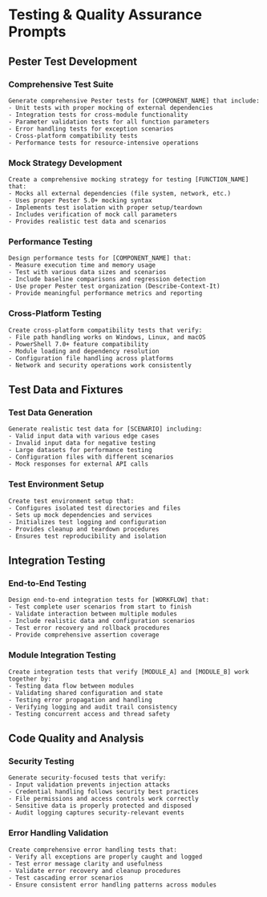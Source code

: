 # Testing & Quality Assurance Prompts

## Pester Test Development

### Comprehensive Test Suite

```text
Generate comprehensive Pester tests for [COMPONENT_NAME] that include:
- Unit tests with proper mocking of external dependencies
- Integration tests for cross-module functionality
- Parameter validation tests for all function parameters
- Error handling tests for exception scenarios
- Cross-platform compatibility tests
- Performance tests for resource-intensive operations
```

### Mock Strategy Development

```text
Create a comprehensive mocking strategy for testing [FUNCTION_NAME] that:
- Mocks all external dependencies (file system, network, etc.)
- Uses proper Pester 5.0+ mocking syntax
- Implements test isolation with proper setup/teardown
- Includes verification of mock call parameters
- Provides realistic test data and scenarios
```

### Performance Testing

```text
Design performance tests for [COMPONENT_NAME] that:
- Measure execution time and memory usage
- Test with various data sizes and scenarios
- Include baseline comparisons and regression detection
- Use proper Pester test organization (Describe-Context-It)
- Provide meaningful performance metrics and reporting
```

### Cross-Platform Testing

```text
Create cross-platform compatibility tests that verify:
- File path handling works on Windows, Linux, and macOS
- PowerShell 7.0+ feature compatibility
- Module loading and dependency resolution
- Configuration file handling across platforms
- Network and security operations work consistently
```

## Test Data and Fixtures

### Test Data Generation

```text
Generate realistic test data for [SCENARIO] including:
- Valid input data with various edge cases
- Invalid input data for negative testing
- Large datasets for performance testing
- Configuration files with different scenarios
- Mock responses for external API calls
```

### Test Environment Setup

```text
Create test environment setup that:
- Configures isolated test directories and files
- Sets up mock dependencies and services
- Initializes test logging and configuration
- Provides cleanup and teardown procedures
- Ensures test reproducibility and isolation
```

## Integration Testing

### End-to-End Testing

```text
Design end-to-end integration tests for [WORKFLOW] that:
- Test complete user scenarios from start to finish
- Validate interaction between multiple modules
- Include realistic data and configuration scenarios
- Test error recovery and rollback procedures
- Provide comprehensive assertion coverage
```

### Module Integration Testing

```text
Create integration tests that verify [MODULE_A] and [MODULE_B] work together by:
- Testing data flow between modules
- Validating shared configuration and state
- Testing error propagation and handling
- Verifying logging and audit trail consistency
- Testing concurrent access and thread safety
```

## Code Quality and Analysis

### Security Testing

```text
Generate security-focused tests that verify:
- Input validation prevents injection attacks
- Credential handling follows security best practices
- File permissions and access controls work correctly
- Sensitive data is properly protected and disposed
- Audit logging captures security-relevant events
```

### Error Handling Validation

```text
Create comprehensive error handling tests that:
- Verify all exceptions are properly caught and logged
- Test error message clarity and usefulness
- Validate error recovery and cleanup procedures
- Test cascading error scenarios
- Ensure consistent error handling patterns across modules
```
